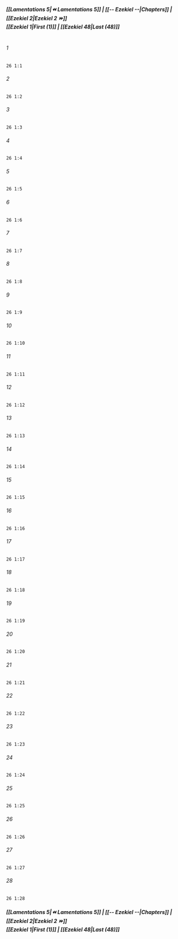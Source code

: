 
##### **[[Lamentations 5|⏪ Lamentations 5]] | [[-- Ezekiel --|Chapters]] | [[Ezekiel 2|Ezekiel 2 ⏩]]**<br>**[[Ezekiel 1|First (1)]] | [[Ezekiel 48|Last (48)]]**<br><br>

###### 1
``` verse
26 1:1
```
###### 2
``` verse
26 1:2
```
###### 3
``` verse
26 1:3
```
###### 4
``` verse
26 1:4
```
###### 5
``` verse
26 1:5
```
###### 6
``` verse
26 1:6
```
###### 7
``` verse
26 1:7
```
###### 8
``` verse
26 1:8
```
###### 9
``` verse
26 1:9
```
###### 10
``` verse
26 1:10
```
###### 11
``` verse
26 1:11
```
###### 12
``` verse
26 1:12
```
###### 13
``` verse
26 1:13
```
###### 14
``` verse
26 1:14
```
###### 15
``` verse
26 1:15
```
###### 16
``` verse
26 1:16
```
###### 17
``` verse
26 1:17
```
###### 18
``` verse
26 1:18
```
###### 19
``` verse
26 1:19
```
###### 20
``` verse
26 1:20
```
###### 21
``` verse
26 1:21
```
###### 22
``` verse
26 1:22
```
###### 23
``` verse
26 1:23
```
###### 24
``` verse
26 1:24
```
###### 25
``` verse
26 1:25
```
###### 26
``` verse
26 1:26
```
###### 27
``` verse
26 1:27
```
###### 28
``` verse
26 1:28
```

##### **[[Lamentations 5|⏪ Lamentations 5]] | [[-- Ezekiel --|Chapters]] | [[Ezekiel 2|Ezekiel 2 ⏩]]**<br>**[[Ezekiel 1|First (1)]] | [[Ezekiel 48|Last (48)]]**
